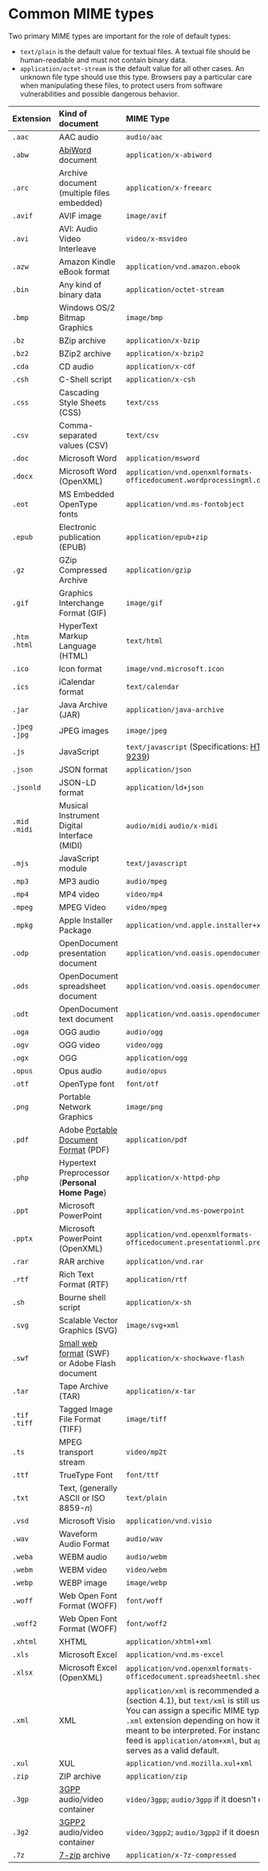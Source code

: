# Common MIME types

Two primary MIME types are important for the role of default types:

- `text/plain` is the default value for textual files. A textual file should be human-readable and must not contain binary data.
- `application/octet-stream` is the default value for all other cases. An unknown file type should use this type. Browsers pay a particular care when manipulating these files, to protect users from software vulnerabilities and possible dangerous behavior.

| Extension      | Kind of document                                             | MIME Type                                                    |
| :------------- | :----------------------------------------------------------- | :----------------------------------------------------------- |
| `.aac`         | AAC audio                                                    | `audio/aac`                                                  |
| `.abw`         | [AbiWord](https://en.wikipedia.org/wiki/AbiWord) document    | `application/x-abiword`                                      |
| `.arc`         | Archive document (multiple files embedded)                   | `application/x-freearc`                                      |
| `.avif`        | AVIF image                                                   | `image/avif`                                                 |
| `.avi`         | AVI: Audio Video Interleave                                  | `video/x-msvideo`                                            |
| `.azw`         | Amazon Kindle eBook format                                   | `application/vnd.amazon.ebook`                               |
| `.bin`         | Any kind of binary data                                      | `application/octet-stream`                                   |
| `.bmp`         | Windows OS/2 Bitmap Graphics                                 | `image/bmp`                                                  |
| `.bz`          | BZip archive                                                 | `application/x-bzip`                                         |
| `.bz2`         | BZip2 archive                                                | `application/x-bzip2`                                        |
| `.cda`         | CD audio                                                     | `application/x-cdf`                                          |
| `.csh`         | C-Shell script                                               | `application/x-csh`                                          |
| `.css`         | Cascading Style Sheets (CSS)                                 | `text/css`                                                   |
| `.csv`         | Comma-separated values (CSV)                                 | `text/csv`                                                   |
| `.doc`         | Microsoft Word                                               | `application/msword`                                         |
| `.docx`        | Microsoft Word (OpenXML)                                     | `application/vnd.openxmlformats-officedocument.wordprocessingml.document` |
| `.eot`         | MS Embedded OpenType fonts                                   | `application/vnd.ms-fontobject`                              |
| `.epub`        | Electronic publication (EPUB)                                | `application/epub+zip`                                       |
| `.gz`          | GZip Compressed Archive                                      | `application/gzip`                                           |
| `.gif`         | Graphics Interchange Format (GIF)                            | `image/gif`                                                  |
| `.htm .html`   | HyperText Markup Language (HTML)                             | `text/html`                                                  |
| `.ico`         | Icon format                                                  | `image/vnd.microsoft.icon`                                   |
| `.ics`         | iCalendar format                                             | `text/calendar`                                              |
| `.jar`         | Java Archive (JAR)                                           | `application/java-archive`                                   |
| `.jpeg` `.jpg` | JPEG images                                                  | `image/jpeg`                                                 |
| `.js`          | JavaScript                                                   | `text/javascript` (Specifications: [HTML](https://html.spec.whatwg.org/multipage/#scriptingLanguages) and [RFC 9239](https://www.rfc-editor.org/rfc/rfc9239)) |
| `.json`        | JSON format                                                  | `application/json`                                           |
| `.jsonld`      | JSON-LD format                                               | `application/ld+json`                                        |
| `.mid` `.midi` | Musical Instrument Digital Interface (MIDI)                  | `audio/midi` `audio/x-midi`                                  |
| `.mjs`         | JavaScript module                                            | `text/javascript`                                            |
| `.mp3`         | MP3 audio                                                    | `audio/mpeg`                                                 |
| `.mp4`         | MP4 video                                                    | `video/mp4`                                                  |
| `.mpeg`        | MPEG Video                                                   | `video/mpeg`                                                 |
| `.mpkg`        | Apple Installer Package                                      | `application/vnd.apple.installer+xml`                        |
| `.odp`         | OpenDocument presentation document                           | `application/vnd.oasis.opendocument.presentation`            |
| `.ods`         | OpenDocument spreadsheet document                            | `application/vnd.oasis.opendocument.spreadsheet`             |
| `.odt`         | OpenDocument text document                                   | `application/vnd.oasis.opendocument.text`                    |
| `.oga`         | OGG audio                                                    | `audio/ogg`                                                  |
| `.ogv`         | OGG video                                                    | `video/ogg`                                                  |
| `.ogx`         | OGG                                                          | `application/ogg`                                            |
| `.opus`        | Opus audio                                                   | `audio/opus`                                                 |
| `.otf`         | OpenType font                                                | `font/otf`                                                   |
| `.png`         | Portable Network Graphics                                    | `image/png`                                                  |
| `.pdf`         | Adobe [Portable Document Format](https://www.adobe.com/acrobat/about-adobe-pdf.html) (PDF) | `application/pdf`                                            |
| `.php`         | Hypertext Preprocessor (**Personal Home Page**)              | `application/x-httpd-php`                                    |
| `.ppt`         | Microsoft PowerPoint                                         | `application/vnd.ms-powerpoint`                              |
| `.pptx`        | Microsoft PowerPoint (OpenXML)                               | `application/vnd.openxmlformats-officedocument.presentationml.presentation` |
| `.rar`         | RAR archive                                                  | `application/vnd.rar`                                        |
| `.rtf`         | Rich Text Format (RTF)                                       | `application/rtf`                                            |
| `.sh`          | Bourne shell script                                          | `application/x-sh`                                           |
| `.svg`         | Scalable Vector Graphics (SVG)                               | `image/svg+xml`                                              |
| `.swf`         | [Small web format](https://en.wikipedia.org/wiki/SWF) (SWF) or Adobe Flash document | `application/x-shockwave-flash`                              |
| `.tar`         | Tape Archive (TAR)                                           | `application/x-tar`                                          |
| `.tif .tiff`   | Tagged Image File Format (TIFF)                              | `image/tiff`                                                 |
| `.ts`          | MPEG transport stream                                        | `video/mp2t`                                                 |
| `.ttf`         | TrueType Font                                                | `font/ttf`                                                   |
| `.txt`         | Text, (generally ASCII or ISO 8859-*n*)                      | `text/plain`                                                 |
| `.vsd`         | Microsoft Visio                                              | `application/vnd.visio`                                      |
| `.wav`         | Waveform Audio Format                                        | `audio/wav`                                                  |
| `.weba`        | WEBM audio                                                   | `audio/webm`                                                 |
| `.webm`        | WEBM video                                                   | `video/webm`                                                 |
| `.webp`        | WEBP image                                                   | `image/webp`                                                 |
| `.woff`        | Web Open Font Format (WOFF)                                  | `font/woff`                                                  |
| `.woff2`       | Web Open Font Format (WOFF)                                  | `font/woff2`                                                 |
| `.xhtml`       | XHTML                                                        | `application/xhtml+xml`                                      |
| `.xls`         | Microsoft Excel                                              | `application/vnd.ms-excel`                                   |
| `.xlsx`        | Microsoft Excel (OpenXML)                                    | `application/vnd.openxmlformats-officedocument.spreadsheetml.sheet` |
| `.xml`         | XML                                                          | `application/xml` is recommended as of [RFC 7303](https://datatracker.ietf.org/doc/html/rfc7303#section-4.1) (section 4.1), but `text/xml` is still used sometimes. You can assign a specific MIME type to a file with `.xml` extension depending on how its contents are meant to be interpreted. For instance, an Atom feed is `application/atom+xml`, but `application/xml` serves as a valid default. |
| `.xul`         | XUL                                                          | `application/vnd.mozilla.xul+xml`                            |
| `.zip`         | ZIP archive                                                  | `application/zip`                                            |
| `.3gp`         | [3GPP](https://en.wikipedia.org/wiki/3GP_and_3G2) audio/video container | `video/3gpp`; `audio/3gpp` if it doesn't contain video       |
| `.3g2`         | [3GPP2](https://en.wikipedia.org/wiki/3GP_and_3G2) audio/video container | `video/3gpp2`; `audio/3gpp2` if it doesn't contain video     |
| `.7z`          | [7-zip](https://en.wikipedia.org/wiki/7-Zip) archive         | `application/x-7z-compressed`                                |